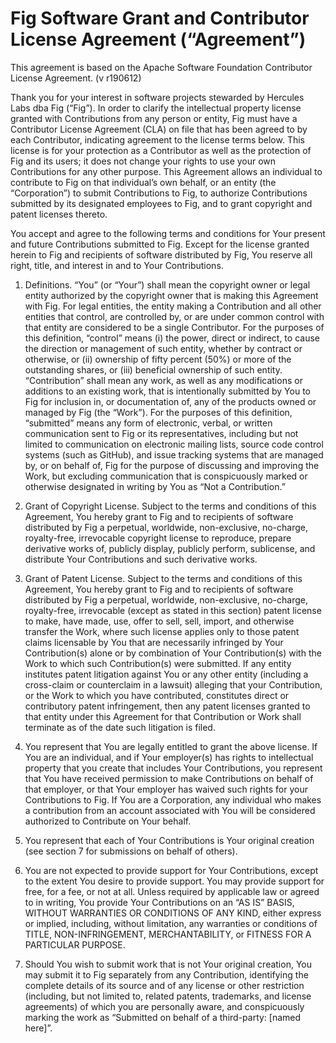 # Fig Software Grant and Contributor License Agreement (“Agreement”)

This agreement is based on the Apache Software Foundation Contributor License Agreement. (v r190612)

Thank you for your interest in software projects stewarded by Hercules Labs dba Fig (“Fig”). In order to clarify the intellectual property license granted with Contributions from any person or entity, Fig must have a Contributor License Agreement (CLA) on file that has been agreed to by each Contributor, indicating agreement to the license terms below. This license is for your protection as a Contributor as well as the protection of Fig and its users; it does not change your rights to use your own Contributions for any other purpose. This Agreement allows an individual to contribute to Fig on that individual’s own behalf, or an entity (the “Corporation”) to submit Contributions to Fig, to authorize Contributions submitted by its designated employees to Fig, and to grant copyright and patent licenses thereto.

You accept and agree to the following terms and conditions for Your present and future Contributions submitted to Fig. Except for the license granted herein to Fig and recipients of software distributed by Fig, You reserve all right, title, and interest in and to Your Contributions.

1. Definitions. “You” (or “Your”) shall mean the copyright owner or legal entity authorized by the copyright owner that is making this Agreement with Fig. For legal entities, the entity making a Contribution and all other entities that control, are controlled by, or are under common control with that entity are considered to be a single Contributor. For the purposes of this definition, “control” means (i) the power, direct or indirect, to cause the direction or management of such entity, whether by contract or otherwise, or (ii) ownership of fifty percent (50%) or more of the outstanding shares, or (iii) beneficial ownership of such entity. “Contribution” shall mean any work, as well as any modifications or additions to an existing work, that is intentionally submitted by You to Fig for inclusion in, or documentation of, any of the products owned or managed by Fig (the “Work”). For the purposes of this definition, “submitted” means any form of electronic, verbal, or written communication sent to Fig or its representatives, including but not limited to communication on electronic mailing lists, source code control systems (such as GitHub), and issue tracking systems that are managed by, or on behalf of, Fig for the purpose of discussing and improving the Work, but excluding communication that is conspicuously marked or otherwise designated in writing by You as “Not a Contribution.”

2. Grant of Copyright License. Subject to the terms and conditions of this Agreement, You hereby grant to Fig and to recipients of software distributed by Fig a perpetual, worldwide, non-exclusive, no-charge, royalty-free, irrevocable copyright license to reproduce, prepare derivative works of, publicly display, publicly perform, sublicense, and distribute Your Contributions and such derivative works.

3. Grant of Patent License. Subject to the terms and conditions of this Agreement, You hereby grant to Fig and to recipients of software distributed by Fig a perpetual, worldwide, non-exclusive, no-charge, royalty-free, irrevocable (except as stated in this section) patent license to make, have made, use, offer to sell, sell, import, and otherwise transfer the Work, where such license applies only to those patent claims licensable by You that are necessarily infringed by Your Contribution(s) alone or by combination of Your Contribution(s) with the Work to which such Contribution(s) were submitted. If any entity institutes patent litigation against You or any other entity (including a cross-claim or counterclaim in a lawsuit) alleging that your Contribution, or the Work to which you have contributed, constitutes direct or contributory patent infringement, then any patent licenses granted to that entity under this Agreement for that Contribution or Work shall terminate as of the date such litigation is filed.

4. You represent that You are legally entitled to grant the above license. If You are an individual, and if Your employer(s) has rights to intellectual property that you create that includes Your Contributions, you represent that You have received permission to make Contributions on behalf of that employer, or that Your employer has waived such rights for your Contributions to Fig. If You are a Corporation, any individual who makes a contribution from an account associated with You will be considered authorized to Contribute on Your behalf.

5. You represent that each of Your Contributions is Your original creation (see section 7 for submissions on behalf of others).

6. You are not expected to provide support for Your Contributions, except to the extent You desire to provide support. You may provide support for free, for a fee, or not at all. Unless required by applicable law or agreed to in writing, You provide Your Contributions on an “AS IS” BASIS, WITHOUT WARRANTIES OR CONDITIONS OF ANY KIND, either express or implied, including, without limitation, any warranties or conditions of TITLE, NON-INFRINGEMENT, MERCHANTABILITY, or FITNESS FOR A PARTICULAR PURPOSE.

7. Should You wish to submit work that is not Your original creation, You may submit it to Fig separately from any Contribution, identifying the complete details of its source and of any license or other restriction (including, but not limited to, related patents, trademarks, and license agreements) of which you are personally aware, and conspicuously marking the work as “Submitted on behalf of a third-party: [named here]”.
